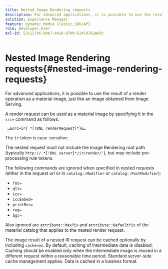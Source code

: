 ```yaml
---
title: Nested Image Rendering requests
description: For advanced applications, it is possible to use the result of a render operation as a material image, just like an image obtained from Image Serving.
solution: Experience Manager
feature: Dynamic Media Classic,SDK/API
role: Developer,User
exl-id: 52c12786-bbe7-4410-87bb-6245d782a68c
---
```

# Nested Image Rendering requests{#nested-image-rendering-requests}

For advanced applications, it is possible to use the result of a render operation as a material image, just like an image obtained from Image Serving.

A render request can be used as a material image by specifying it in the `src=` command as follows:

` …&src=ir{ *[!DNL renderRequest]*}&…`

The `ir` token is case-sensitive.

The nested request must not include the Image Rendering root path (typically `http:// *[!DNL server]*/ir/render/'`), but may include pre-processing rule tokens.

The following commands are ignored when specified in nested requests (either in the request url or in `catalog::Modifier` or `catalog::PostModifier`):

* `fmt=` 
* `qlt=` 
* `icc=` 
* `iccEmbed=` 
* `printRes=` 
* `req=` 
* `bgc=`

Also ignored are `attribute::MaxPix` and `attribute::DefaultPix` of the material catalog that applies to the nested render request.

The image result of a nested IR request can be cached optionally by including `cache=on`. By default, caching of intermediate data is disabled. Caching should be enabled only when the intermediate image is reused in a different request within a reasonable time period. Standard server-side cache management applies. Data is cached in a lossless format.
